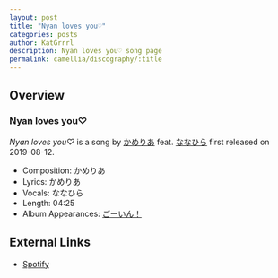 ```yaml
---
layout: post
title: "Nyan loves you♡"
categories: posts
author: KatGrrrl
description: Nyan loves you♡ song page
permalink: camellia/discography/:title
---
```


## Overview

### Nyan loves you♡

*Nyan loves you♡* is a song by [かめりあ](/camellia) feat. [ななひら](#) first released on 2019-08-12.

* Composition: かめりあ
* Lyrics: かめりあ
* Vocals: ななひら
* Length: 04:25
* Album Appearances: [ごーいん！](<{% link postsInclude/_posts/camellia/albums/Goin/2023-12-21-Goin.md %}>)

## External Links

* [Spotify](https://open.spotify.com/track/2Q9WVH9D8tJsv3JFBjL4TF?si=825893f138b84ff0)
